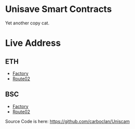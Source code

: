# Unisave Smart Contracts
Yet another copy cat.

# Live Address

## ETH
- [Factory](https://etherscan.io/address/0x32ce36f6ea8d97f9fc19aab83b9c6d2f52d74470#code)
- [Route02](https://etherscan.io/address/0x039b5818e51dfec86c1d56a4668787af0ed1c068#code)

## BSC
- [Factory](https://bscscan.com/address/0x32ce36f6ea8d97f9fc19aab83b9c6d2f52d74470#code)
- [Route02](https://bscscan.com/address/0x039B5818e51dfEC86c1D56A4668787AF0Ed1c068#code)


Source Code is here: https://github.com/carboclan/Uniscam
